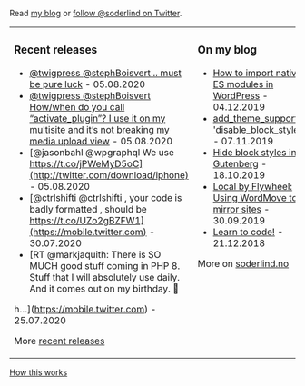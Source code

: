 Read [my blog](https://soderlind.no/) or [follow @soderlind on Twitter](https://twitter.com/soderlind).

<table><tr><td valign="top" width="33%">

### Recent releases
<!-- recent_releases starts -->
* [@twigpress @stephBoisvert .. must be pure luck](http://twitter.com/download/iphone) - 05.08.2020
* [@twigpress @stephBoisvert How/when do you call “activate_plugin”? I use it on my multisite and it’s not breaking my media upload view](http://twitter.com/download/iphone) - 05.08.2020
* [@jasonbahl @wpgraphql We use https://t.co/jPWeMyD5oC](http://twitter.com/download/iphone) - 05.08.2020
* [@ctrlshifti @ctrlshifti , your code is badly formatted 
, should be https://t.co/UZo2gBZFW1](https://mobile.twitter.com) - 30.07.2020
* [RT @markjaquith: There is SO MUCH good stuff coming in PHP 8. Stuff that I will absolutely use daily. And it comes out on my birthday. 🥳

h…](https://mobile.twitter.com) - 25.07.2020
<!-- recent_releases ends -->
More [recent releases](https://github.com/soderlind/soderlind/blob/main/releases.md)
</td><td valign="top" width="34%">

### On my blog
<!-- blog starts -->
* [How to import native ES modules in WordPress](https://soderlind.no/how-to-import-native-es-modules-in-wordpress/) - 04.12.2019
* [add_theme_support( 'disable_block_style')](https://soderlind.no/add-theme-support-disable-block-style/) - 07.11.2019
* [Hide block styles in Gutenberg](https://soderlind.no/hide-block-styles-in-gutenberg/) - 18.10.2019
* [Local by Flywheel: Using WordMove to mirror sites](https://soderlind.no/local-by-flywheel-using-wordmove-to-mirror-sites/) - 30.09.2019
* [Learn to code!](https://soderlind.no/learn-to-code/) - 21.12.2018
<!-- blog ends -->
More on [soderlind.no](https://soderlind.no/)
</td><td valign="top" width="33%">

### Read
<!-- read starts -->
* [Miscellaneous Developer Focused Changes in WordPress 5.5](https://make.wordpress.org/core/2020/07/29/miscellaneous-developer-focused-changes-in-wordpress-5-5) - 29.07.2020
* [New in PHP 8](https://stitcher.io/blog/new-in-php-8) - 25.07.2020
* [New wp_get_environment_type() function in WordPress 5.5](https://make.wordpress.org/core/2020/07/24/new-wp_get_environment_type-function-in-wordpress-5-5) - 24.07.2020
* [RSS Feeds for WordPress Plugin and Theme Support Forum Topics and Replies](https://kaspars.net/blog/wp-org-support-forum-rss-replies) - 24.07.2020
* [New XML Sitemaps Functionality in WordPress 5.5](https://make.wordpress.org/core/2020/07/22/new-xml-sitemaps-functionality-in-wordpress-5-5) - 23.07.2020
<!-- read ends -->
</td></tr></table>

<a href="https://simonwillison.net/2020/Jul/10/self-updating-profile-readme/">How this works</a>
